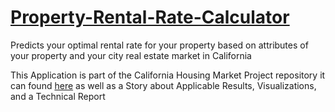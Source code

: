 # [Property-Rental-Rate-Calculator](https://rental-rate-calculator.herokuapp.com/)
Predicts your optimal rental rate for your property based on attributes of your property and your city real estate market in California

This Application is part of the California Housing Market Project repository it can found [here](https://github.com/clazaro97chosen/California_Housing_Project) as well as a Story about Applicable Results, Visualizations, and a Technical Report
